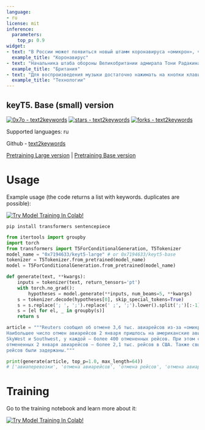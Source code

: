 ```yaml
---
language:
- ru
license: mit
inference:
  parameters:
    top_p: 0.9
widget:
- text: "В России может появиться новый штамм коронавируса «омикрон», что может привести к подъему заболеваемости в январе, заявил доцент кафедры инфекционных болезней РУДН Сергей Вознесенский. Он отметил, что вариант «дельта» вызывал больше летальных случаев, чем омикрон, именно на фоне «дельты» была максимальная летальность."
  example_title: "Коронавирус"
- text: "Начальника штаба обороны Великобритании адмирала Тони Радакина заставили имитировать активность во время визита в ангар с тяжелым вооружением, сообщила британская пресса. В приказе говорилось, что военнослужащим было велено подбегать к автомобилям, открывать все люки, затворы, листать руководство по эксплуатации и осматриваться машины, будто проводится функциональный тест для обеспечения правильной работы оборудования."
  example_title: "Британия"
- text: "Для воспроизведения музыки достаточно нажимать на кнопки клавиатуры. Каждой клавише соответствует определенный семпл — есть маракасы и футуристичные звуки, напоминающие выстрелы бластеров. Из всего многообразия можно формировать собственные паттерны и наблюдать за визуализацией с анимированными геометрическими фигурами. Что интересно, нажатием клавиши пробел можно полностью переменить оформление, цвета на экране и звучание семплов."
  example_title: "Технологии"
---
```

## keyT5. Base (small) version
[![0x7o - text2keywords](https://img.shields.io/static/v1?label=0x7o&message=text2keywords&color=blue&logo=github)](https://github.com/0x7o/text2keywords "Go to GitHub repo")
[![stars - text2keywords](https://img.shields.io/github/stars/0x7o/text2keywords?style=social)](https://github.com/0x7o/text2keywords)
[![forks - text2keywords](https://img.shields.io/github/forks/0x7o/text2keywords?style=social)](https://github.com/0x7o/text2keywords)

Supported languages: ru

Github - [text2keywords](https://github.com/0x7o/text2keywords)


[Pretraining Large version](https://huggingface.co/0x7194633/keyt5-large)
|
[Pretraining Base version](https://huggingface.co/0x7194633/keyt5-base)

# Usage
Example usage (the code returns a list with keywords. duplicates are possible):

[![Try Model Training In Colab!](https://colab.research.google.com/assets/colab-badge.svg)](https://colab.research.google.com/github/0x7o/text2keywords/blob/main/example/keyT5_use.ipynb)

```
pip install transformers sentencepiece
```

```python
from itertools import groupby
import torch
from transformers import T5ForConditionalGeneration, T5Tokenizer
model_name = "0x7194633/keyt5-large" # or 0x7194633/keyt5-base
tokenizer = T5Tokenizer.from_pretrained(model_name)
model = T5ForConditionalGeneration.from_pretrained(model_name)

def generate(text, **kwargs):
    inputs = tokenizer(text, return_tensors='pt')
    with torch.no_grad():
        hypotheses = model.generate(**inputs, num_beams=5, **kwargs)
    s = tokenizer.decode(hypotheses[0], skip_special_tokens=True)
    s = s.replace('; ', ';').replace(' ;', ';').lower().split(';')[:-1]
    s = [el for el, _ in groupby(s)]
    return s

article = """Reuters сообщил об отмене 3,6 тыс. авиарейсов из-за «омикрона» и погоды
Наибольшее число отмен авиарейсов 2 января пришлось на американские авиакомпании 
SkyWest и Southwest, у каждой — более 400 отмененных рейсов. При этом среди 
отмененных 2 января авиарейсов — более 2,1 тыс. рейсов в США. Также свыше 6400 
рейсов были задержаны."""

print(generate(article, top_p=1.0, max_length=64))  
# ['авиаперевозки', 'отмена авиарейсов', 'отмена рейсов', 'отмена авиарейсов', 'отмена рейсов', 'отмена авиарейсов']
```
# Training
Go to the training notebook and learn more about it:

[![Try Model Training In Colab!](https://colab.research.google.com/assets/colab-badge.svg)](https://colab.research.google.com/github/0x7o/text2keywords/blob/main/example/keyT5_train.ipynb)
